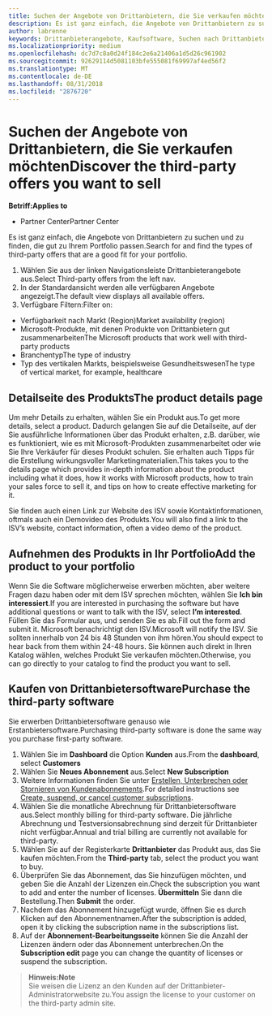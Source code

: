 ```yaml
---
title: Suchen der Angebote von Drittanbietern, die Sie verkaufen möchten | Partner Center
description: Es ist ganz einfach, die Angebote von Drittanbietern zu suchen und zu finden, die gut zu Ihrem Portfolio passen.
author: labrenne
keywords: Drittanbieterangebote, Kaufsoftware, Suchen nach Drittanbietern
ms.localizationpriority: medium
ms.openlocfilehash: dc7d7c8a0d24f184c2e6a21406a1d5d26c961902
ms.sourcegitcommit: 92629114d5081103bfe555081f69997af4ed56f2
ms.translationtype: MT
ms.contentlocale: de-DE
ms.lasthandoff: 08/31/2018
ms.locfileid: "2876720"
---
```

# <a name="discover-the-third-party-offers-you-want-to-sell"></a><span data-ttu-id="122f6-104">Suchen der Angebote von Drittanbietern, die Sie verkaufen möchten</span><span class="sxs-lookup"><span data-stu-id="122f6-104">Discover the third-party offers you want to sell</span></span>

**<span data-ttu-id="122f6-105">Betriff:</span><span class="sxs-lookup"><span data-stu-id="122f6-105">Applies to</span></span>**

-  <span data-ttu-id="122f6-106">Partner Center</span><span class="sxs-lookup"><span data-stu-id="122f6-106">Partner Center</span></span>

<span data-ttu-id="122f6-107">Es ist ganz einfach, die Angebote von Drittanbietern zu suchen und zu finden, die gut zu Ihrem Portfolio passen.</span><span class="sxs-lookup"><span data-stu-id="122f6-107">Search for and find the types of third-party offers that are a good fit for your portfolio.</span></span> 

1.  <span data-ttu-id="122f6-108">Wählen Sie aus der linken Navigationsleiste Drittanbieterangebote aus.</span><span class="sxs-lookup"><span data-stu-id="122f6-108">Select Third-party offers from the left nav.</span></span> 
2.  <span data-ttu-id="122f6-109">In der Standardansicht werden alle verfügbaren Angebote angezeigt.</span><span class="sxs-lookup"><span data-stu-id="122f6-109">The default view displays all available offers.</span></span> 
3.  <span data-ttu-id="122f6-110">Verfügbare Filtern:</span><span class="sxs-lookup"><span data-stu-id="122f6-110">Filter on:</span></span>

- <span data-ttu-id="122f6-111">Verfügbarkeit nach Markt (Region)</span><span class="sxs-lookup"><span data-stu-id="122f6-111">Market availability (region)</span></span>
- <span data-ttu-id="122f6-112">Microsoft-Produkte, mit denen Produkte von Drittanbietern gut zusammenarbeiten</span><span class="sxs-lookup"><span data-stu-id="122f6-112">The Microsoft products that work well with third-party products</span></span>
- <span data-ttu-id="122f6-113">Branchentyp</span><span class="sxs-lookup"><span data-stu-id="122f6-113">The type of industry</span></span>
- <span data-ttu-id="122f6-114">Typ des vertikalen Markts, beispielsweise Gesundheitswesen</span><span class="sxs-lookup"><span data-stu-id="122f6-114">The type of vertical market, for example, healthcare</span></span>

## <a name="the-product-details-page"></a><span data-ttu-id="122f6-115">Detailseite des Produkts</span><span class="sxs-lookup"><span data-stu-id="122f6-115">The product details page</span></span>

<span data-ttu-id="122f6-116">Um mehr Details zu erhalten, wählen Sie ein Produkt aus.</span><span class="sxs-lookup"><span data-stu-id="122f6-116">To get more details, select a product.</span></span> <span data-ttu-id="122f6-117">Dadurch gelangen Sie auf die Detailseite, auf der Sie ausführliche Informationen über das Produkt erhalten, z.B. darüber, wie es funktioniert, wie es mit Microsoft-Produkten zusammenarbeitet oder wie Sie Ihre Verkäufer für dieses Produkt schulen. Sie erhalten auch Tipps für die Erstellung wirkungsvoller Marketingmaterialien.</span><span class="sxs-lookup"><span data-stu-id="122f6-117">This takes you to the details page which provides in-depth information about the product including what it does, how it works with Microsoft products, how to train your sales force to sell it, and tips on how to create effective marketing for it.</span></span> 

<span data-ttu-id="122f6-118">Sie finden auch einen Link zur Website des ISV sowie Kontaktinformationen, oftmals auch ein Demovideo des Produkts.</span><span class="sxs-lookup"><span data-stu-id="122f6-118">You will also find a link to the ISV’s website, contact information, often a video demo of the product.</span></span> 

## <a name="add-the-product-to-your-portfolio"></a><span data-ttu-id="122f6-119">Aufnehmen des Produkts in Ihr Portfolio</span><span class="sxs-lookup"><span data-stu-id="122f6-119">Add the product to your portfolio</span></span>

<span data-ttu-id="122f6-120">Wenn Sie die Software möglicherweise erwerben möchten, aber weitere Fragen dazu haben oder mit dem ISV sprechen möchten, wählen Sie **Ich bin interessiert**.</span><span class="sxs-lookup"><span data-stu-id="122f6-120">If you are interested in purchasing the software but have additional questions or want to talk with the ISV, select **I’m interested**.</span></span> <span data-ttu-id="122f6-121">Füllen Sie das Formular aus, und senden Sie es ab.</span><span class="sxs-lookup"><span data-stu-id="122f6-121">Fill out the form and submit it.</span></span> <span data-ttu-id="122f6-122">Microsoft benachrichtigt den ISV.</span><span class="sxs-lookup"><span data-stu-id="122f6-122">Microsoft will notify the ISV.</span></span> <span data-ttu-id="122f6-123">Sie sollten innerhalb von 24 bis 48 Stunden von ihm hören.</span><span class="sxs-lookup"><span data-stu-id="122f6-123">You should expect to hear back from them within 24-48 hours.</span></span> <span data-ttu-id="122f6-124">Sie können auch direkt in Ihren Katalog wählen, welches Produkt Sie verkaufen möchten.</span><span class="sxs-lookup"><span data-stu-id="122f6-124">Otherwise, you can go directly to your catalog to find the product you want to sell.</span></span>

## <a name="purchase-the-third-party-software"></a><span data-ttu-id="122f6-125">Kaufen von Drittanbietersoftware</span><span class="sxs-lookup"><span data-stu-id="122f6-125">Purchase the third-party software</span></span>

<span data-ttu-id="122f6-126">Sie erwerben Drittanbietersoftware genauso wie Erstanbietersoftware.</span><span class="sxs-lookup"><span data-stu-id="122f6-126">Purchasing third-party software is done the same way you purchase first-party software.</span></span> 

1. <span data-ttu-id="122f6-127">Wählen Sie im **Dashboard** die Option **Kunden** aus.</span><span class="sxs-lookup"><span data-stu-id="122f6-127">From the **dashboard**, select **Customers**</span></span>
2. <span data-ttu-id="122f6-128">Wählen Sie **Neues Abonnement** aus.</span><span class="sxs-lookup"><span data-stu-id="122f6-128">Select **New Subscription**</span></span>
3. <span data-ttu-id="122f6-129">Weitere Informationen finden Sie unter [Erstellen, Unterbrechen oder Stornieren von Kundenabonnements](create-a-new-subscription.md).</span><span class="sxs-lookup"><span data-stu-id="122f6-129">For detailed instructions see [Create, suspend, or cancel customer subscriptions](create-a-new-subscription.md).</span></span>
4.  <span data-ttu-id="122f6-130">Wählen Sie die monatliche Abrechnung für Drittanbietersoftware aus.</span><span class="sxs-lookup"><span data-stu-id="122f6-130">Select monthly billing for third-party software.</span></span> <span data-ttu-id="122f6-131">Die jährliche Abrechnung und Testversionsabrechnung sind derzeit für Drittanbieter nicht verfügbar.</span><span class="sxs-lookup"><span data-stu-id="122f6-131">Annual and trial billing are currently not available for third-party.</span></span>
5.  <span data-ttu-id="122f6-132">Wählen Sie auf der Registerkarte **Drittanbieter** das Produkt aus, das Sie kaufen möchten.</span><span class="sxs-lookup"><span data-stu-id="122f6-132">From the **Third-party** tab, select the product you want to buy.</span></span>
6.  <span data-ttu-id="122f6-133">Überprüfen Sie das Abonnement, das Sie hinzufügen möchten, und geben Sie die Anzahl der Lizenzen ein.</span><span class="sxs-lookup"><span data-stu-id="122f6-133">Check the subscription you want to add and enter the number of licenses.</span></span> <span data-ttu-id="122f6-134">**Übermitteln** Sie dann die Bestellung.</span><span class="sxs-lookup"><span data-stu-id="122f6-134">Then **Submit** the order.</span></span>
7.  <span data-ttu-id="122f6-135">Nachdem das Abonnement hinzugefügt wurde, öffnen Sie es durch Klicken auf den Abonnementnamen.</span><span class="sxs-lookup"><span data-stu-id="122f6-135">After the subscription is added, open it by clicking the subscription name in the subscriptions list.</span></span> 
8.  <span data-ttu-id="122f6-136">Auf der **Abonnement-Bearbeitungsseite** können Sie die Anzahl der Lizenzen ändern oder das Abonnement unterbrechen.</span><span class="sxs-lookup"><span data-stu-id="122f6-136">On the **Subscription edit** page you can change the quantity of licenses or suspend the subscription.</span></span>

>**<span data-ttu-id="122f6-137">Hinweis:</span><span class="sxs-lookup"><span data-stu-id="122f6-137">Note</span></span>**<br> <span data-ttu-id="122f6-138">Sie weisen die Lizenz an den Kunden auf der Drittanbieter-Administratorwebsite zu.</span><span class="sxs-lookup"><span data-stu-id="122f6-138">You assign the license to your customer on the third-party admin site.</span></span>

    


